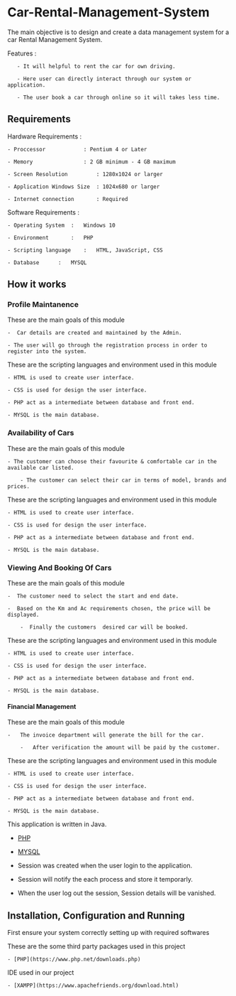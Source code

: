 # Car-Rental-Management-System

The main objective is to design and create a data management system for a car Rental Management System.

Features :

       - It will helpful to rent the car for own driving.

       - Here user can directly interact through our system or application.

       - The user book a car through online so it will takes less time.

## Requirements 

Hardware Requirements :
	
	- Proccessor 		    : Pentium 4 or Later
	
	- Memory    		    : 2 GB minimum - 4 GB maximum
	
	- Screen Resolution 	    : 1280x1024 or larger
	
	- Application Windows Size  : 1024x680 or larger
	
	- Internet connection 	    : Required

Software Requirements :

	- Operating System	:	Windows 10
	
	- Environment		:	PHP
	
	- Scripting language	:	HTML, JavaScript, CSS
	
	- Database		:	MYSQL

## How it works

### Profile Maintanence

These are the main goals of this module 

	-  Car details are created and maintained by the Admin.

	- The user will go through the registration process in order to register into the system.

These are the scripting languages and environment used in this module 

	- HTML is used to create user interface.
	
	- CSS is used for design the user interface.
	
	- PHP act as a intermediate between database and front end.
	
	- MYSQL is the main database.
	
	
###  Availability of Cars

These are the main goals of this module 

	- The customer can choose their favourite & comfortable car in the available car listed.
        
        - The customer can select their car in terms of model, brands and prices.

	
These are the scripting languages and environment used in this module 

	- HTML is used to create user interface.
	
	- CSS is used for design the user interface.
	
	- PHP act as a intermediate between database and front end.
 	
	- MYSQL is the main database.
	
	

### Viewing And Booking Of Cars

These are the main goals of this module

	-  The customer need to select the start and end date.

	-  Based on the Km and Ac requirements chosen, the price will be displayed.

        -  Finally the customers  desired car will be booked.

These are the scripting languages and environment used in this module 

	- HTML is used to create user interface.
	
	- CSS is used for design the user interface.
	
	- PHP act as a intermediate between database and front end.
	
	- MYSQL is the main database.
	


#### Financial Management

These are the main goals of this module

	-   The invoice department will generate the bill for the car. 

        -   After verification the amount will be paid by the customer. 

These are the scripting languages and environment used in this module 

	- HTML is used to create user interface.
	
	- CSS is used for design the user interface.
	
	- PHP act as a intermediate between database and front end.
	
	- MYSQL is the main database.

This application is written in Java.

- [PHP]( https://github.com/php)
 
- [MYSQL]( https://github.com/mysql)

	
- Session was created when the user login to the application.
	
- Session will notify the each process and store it temporarly.
	
- When the user log out the session, Session details will be vanished. 

## Installation, Configuration and Running 

First ensure your system correctly setting up with required softwares 

These are the some third party packages used in this project

```Console
- [PHP](https://www.php.net/downloads.php)
```

IDE used in our project 

```Console
- [XAMPP](https://www.apachefriends.org/download.html)
```
